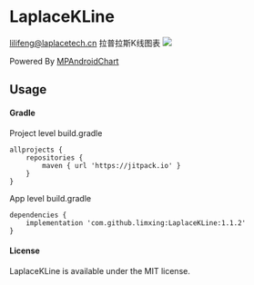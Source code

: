 # LaplaceKLine
lilifeng@laplacetech.cn
拉普拉斯K线图表
[![](https://jitpack.io/v/limxing/LaplaceKLine.svg)](https://jitpack.io/#limxing/LaplaceKLine)

Powered By [MPAndroidChart](https://github.com/PhilJay/MPAndroidChart)

## Usage
#### Gradle

Project level build.gradle
```
allprojects {
    repositories {
        maven { url 'https://jitpack.io' }
    }
}
```
App level build.gradle
```
dependencies {
    implementation 'com.github.limxing:LaplaceKLine:1.1.2'
}
```

#### License
LaplaceKLine is available under the MIT license.